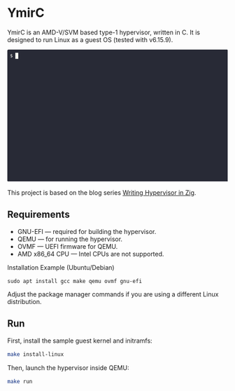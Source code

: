 # YmirC

YmirC is an AMD-V/SVM based type-1 hypervisor, written in C. It is designed to run Linux as a guest OS (tested with v6.15.9).

![YmirC demo](assets/demo.gif)

This project is based on the blog series [Writing Hypervisor in Zig](https://hv.smallkirby.com/).

## Requirements

- GNU-EFI — required for building the hypervisor.
- QEMU — for running the hypervisor.
- OVMF — UEFI firmware for QEMU.
- AMD x86_64 CPU — Intel CPUs are not supported.

Installation Example (Ubuntu/Debian)

```
sudo apt install gcc make qemu ovmf gnu-efi
```

Adjust the package manager commands if you are using a different Linux distribution.

## Run

First, install the sample guest kernel and initramfs:

```sh
make install-linux
```

Then, launch the hypervisor inside QEMU:

```sh
make run
```
